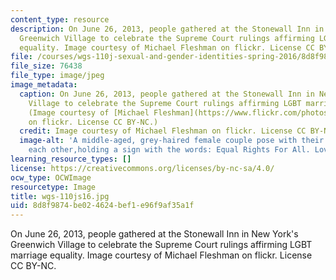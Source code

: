 ```yaml
---
content_type: resource
description: On June 26, 2013, people gathered at the Stonewall Inn in New York's
  Greenwich Village to celebrate the Supreme Court rulings affirming LGBT marriage
  equality. Image courtesy of Michael Fleshman on flickr. License CC BY-NC.
file: /courses/wgs-110j-sexual-and-gender-identities-spring-2016/8d8f9874be024624bef1e96f9af35a1f_wgs-110js16.jpg
file_size: 76438
file_type: image/jpeg
image_metadata:
  caption: On June 26, 2013, people gathered at the Stonewall Inn in New York's Greenwich
    Village to celebrate the Supreme Court rulings affirming LGBT marriage equality.
    (Image courtesy of [Michael Fleshman](https://www.flickr.com/photos/fleshmanpix/9162434260/in/photolist-eXDSuu-eeFg4G-8Lj9g-77c7qH-hCpKY-eWoCBg-eWoz9z-77hD6j-eXDHAs-a1fXzX-bWyp5X-eWkHog-emZoo6-77dSCM-6wkM4g-4WDiKZ-9PGFsh-eWoHHx-5Ch6hz-eezxf6-9ibPvr-eWoCs6-eWkBje-bSgELZ-eWoCdF-eWA3Zy-bWyoxk-5C4rhc-5C8Jz3-vrgdos-5C4pvd-5C4r2g-5C4No3-5C4rM6-5BYZRB-6yjonx-5C43rR-9PGCeK-778BGr-QuBP2-hCqvG-bTYQjX-eWoFT2-6dRuRp-78hoHL-5ConZy-eWoCSr-eWoBXZ-eWoEEP-77beZb)
    on flickr. License CC BY-NC.)
  credit: Image courtesy of Michael Fleshman on flickr. License CC BY-NC.
  image-alt: 'A middle-aged, grey-haired female couple pose with their arms around
    each other,holding a sign with the words: Equal Rights For All. Love Is Love.'
learning_resource_types: []
license: https://creativecommons.org/licenses/by-nc-sa/4.0/
ocw_type: OCWImage
resourcetype: Image
title: wgs-110js16.jpg
uid: 8d8f9874-be02-4624-bef1-e96f9af35a1f
---
```

On June 26, 2013, people gathered at the Stonewall Inn in New York's Greenwich Village to celebrate the Supreme Court rulings affirming LGBT marriage equality. Image courtesy of Michael Fleshman on flickr. License CC BY-NC.
